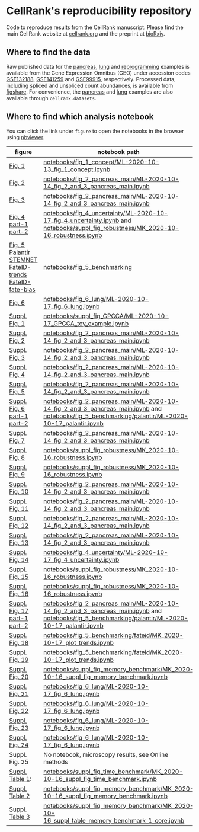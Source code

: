 # CellRank's reproducibility repository
Code to reproduce results from the CellRank manuscript. Please find the main CellRank website at [cellrank.org](https://cellrank.org) and the preprint at [bioRxiv](https://doi.org/10.1101/2020.10.19.345983).

## Where to find the data
Raw published data for the [pancreas](https://doi.org/10.1242/dev.173849), [lung](https://doi.org/10.1038/s41467-020-17358-3) and [reprogramming](https://doi.org/10.1038/s41586-018-0744-4) examples is available from the Gene Expression Omnibus (GEO) under accession codes [GSE132188](https://www.ncbi.nlm.nih.gov/geo/query/acc.cgi?acc=GSE132188), [GSE141259](https://www.ncbi.nlm.nih.gov/geo/query/acc.cgi?acc=GSE141259) and [GSE99915](https://www.ncbi.nlm.nih.gov/geo/query/acc.cgi?acc=GSE99915), respectively. Processed data, including spliced and unspliced count abundances, is available from [figshare](https://doi.org/10.6084/m9.figshare.c.5172299). For convenience, the [pancreas](https://doi.org/10.1242/dev.173849) and [lung](https://doi.org/10.1038/s41467-020-17358-3) examples
are also available through `cellrank.datasets`.

## Where to find which analysis notebook
You can click the link under `figure` to open the notebooks in the browser using [nbviewer](https://nbviewer.jupyter.org/).

figure         | notebook path     
---------------| ---------------
| [Fig. 1](https://nbviewer.jupyter.org/github/theislab/cellrank_reproducibility/blob/main/notebooks/fig_1_concept/ML-2020-10-13_fig_1_concept.ipynb)| [notebooks/fig_1_concept/ML-2020-10-13_fig_1_concept.ipynb](notebooks/fig_1_concept/ML-2020-10-13_fig_1_concept.ipynb) |
| [Fig. 2](https://nbviewer.jupyter.org/github/theislab/cellrank_reproducibility/blob/main/notebooks/fig_2_pancreas_main/ML-2020-10-14_fig_2_and_3_pancreas_main.ipynb) | [notebooks/fig_2_pancreas_main/ML-2020-10-14_fig_2_and_3_pancreas_main.ipynb](notebooks/fig_2_pancreas_main/ML-2020-10-14_fig_2_and_3_pancreas_main.ipynb) |
| [Fig. 3](https://nbviewer.jupyter.org/github/theislab/cellrank_reproducibility/blob/main/notebooks/fig_2_pancreas_main/ML-2020-10-14_fig_2_and_3_pancreas_main.ipynb) | [notebooks/fig_2_pancreas_main/ML-2020-10-14_fig_2_and_3_pancreas_main.ipynb](notebooks/fig_2_pancreas_main/ML-2020-10-14_fig_2_and_3_pancreas_main.ipynb) |
| [Fig. 4 part-1](https://nbviewer.jupyter.org/github/theislab/cellrank_reproducibility/blob/main/notebooks/fig_4_uncertainty/ML-2020-10-17_fig_4_uncertainty.ipynb) [part-2](https://github.com/theislab/cellrank_reproducibility/blob/main/notebooks/suppl_fig_robustness/MK_2020-10-16_robustness.ipynb) | [notebooks/fig_4_uncertainty/ML-2020-10-17_fig_4_uncertainty.ipynb](notebooks/fig_4_uncertainty/ML-2020-10-17_fig_4_uncertainty.ipynb) and [notebooks/suppl_fig_robustness/MK_2020-10-16_robustness.ipynb](notebooks/suppl_fig_robustness/MK_2020-10-16_robustness.ipynb)|
| [Fig. 5 Palantir](https://nbviewer.jupyter.org/github/theislab/cellrank_reproducibility/blob/main/notebooks/fig_5_benchmarking/palantir/ML-2020-10-17_palantir.ipynb) [STEMNET](https://nbviewer.jupyter.org/github/theislab/cellrank_reproducibility/blob/main/notebooks/fig_5_benchmarking/stemnet/ML_2020-10-17_plot_fates_and_trends.ipynb) [FateID-trends](https://nbviewer.jupyter.org/github/theislab/cellrank_reproducibility/blob/main/notebooks/fig_5_benchmarking/fateid/MK_2020-10-17_plot_trends.ipynb) [FateID-fate-bias](https://nbviewer.jupyter.org/github/theislab/cellrank_reproducibility/blob/main/notebooks/fig_5_benchmarking/fateid/ML_2020-10-17_plot_fate_bias.ipynb) | [notebooks/fig_5_benchmarking](notebooks/fig_5_benchmarking) |
| [Fig. 6](https://nbviewer.jupyter.org/github/theislab/cellrank_reproducibility/blob/main/notebooks/fig_6_lung/ML-2020-10-17_fig_6_lung.ipynb) | [notebooks/fig_6_lung/ML-2020-10-17_fig_6_lung.ipynb](notebooks/fig_6_lung/ML-2020-10-17_fig_6_lung.ipynb) |
| [Suppl. Fig. 1](https://nbviewer.jupyter.org/github/theislab/cellrank_reproducibility/blob/main/notebooks/suppl_fig_GPCCA/ML-2020-10-17_GPCCA_toy_example.ipynb) | [notebooks/suppl_fig_GPCCA/ML-2020-10-17_GPCCA_toy_example.ipynb](notebooks/suppl_fig_GPCCA/ML-2020-10-17_GPCCA_toy_example.ipynb) |
| [Suppl. Fig. 2](https://nbviewer.jupyter.org/github/theislab/cellrank_reproducibility/blob/main/notebooks/fig_2_pancreas_main/ML-2020-10-14_fig_2_and_3_pancreas_main.ipynb) | [notebooks/fig_2_pancreas_main/ML-2020-10-14_fig_2_and_3_pancreas_main.ipynb](notebooks/fig_2_pancreas_main/ML-2020-10-14_fig_2_and_3_pancreas_main.ipynb) |
| [Suppl. Fig. 3](https://nbviewer.jupyter.org/github/theislab/cellrank_reproducibility/blob/main/notebooks/fig_2_pancreas_main/ML-2020-10-14_fig_2_and_3_pancreas_main.ipynb) | [notebooks/fig_2_pancreas_main/ML-2020-10-14_fig_2_and_3_pancreas_main.ipynb](notebooks/fig_2_pancreas_main/ML-2020-10-14_fig_2_and_3_pancreas_main.ipynb) |
| [Suppl. Fig. 4](https://nbviewer.jupyter.org/github/theislab/cellrank_reproducibility/blob/main/notebooks/fig_2_pancreas_main/ML-2020-10-14_fig_2_and_3_pancreas_main.ipynb) | [notebooks/fig_2_pancreas_main/ML-2020-10-14_fig_2_and_3_pancreas_main.ipynb](notebooks/fig_2_pancreas_main/ML-2020-10-14_fig_2_and_3_pancreas_main.ipynb) |
| [Suppl. Fig. 5](https://nbviewer.jupyter.org/github/theislab/cellrank_reproducibility/blob/main/notebooks/fig_2_pancreas_main/ML-2020-10-14_fig_2_and_3_pancreas_main.ipynb) | [notebooks/fig_2_pancreas_main/ML-2020-10-14_fig_2_and_3_pancreas_main.ipynb](notebooks/fig_2_pancreas_main/ML-2020-10-14_fig_2_and_3_pancreas_main.ipynb) |
| [Suppl. Fig. 6 part-1](https://nbviewer.jupyter.org/github/theislab/cellrank_reproducibility/blob/main/notebooks/fig_2_pancreas_main/ML-2020-10-14_fig_2_and_3_pancreas_main.ipynb) [part-2](https://nbviewer.jupyter.org/github/theislab/cellrank_reproducibility/blob/main/notebooks/fig_5_benchmarking/palantir/ML-2020-10-17_palantir.ipynb) | [notebooks/fig_2_pancreas_main/ML-2020-10-14_fig_2_and_3_pancreas_main.ipynb](notebooks/fig_2_pancreas_main/ML-2020-10-14_fig_2_and_3_pancreas_main.ipynb)  and [notebooks/fig_5_benchmarking/palantir/ML-2020-10-17_palantir.ipynb](notebooks/fig_5_benchmarking/palantir/ML-2020-10-17_palantir.ipynb)|
| [Suppl. Fig. 7](https://nbviewer.jupyter.org/github/theislab/cellrank_reproducibility/blob/main/notebooks/fig_2_pancreas_main/ML-2020-10-14_fig_2_and_3_pancreas_main.ipynb) | [notebooks/fig_2_pancreas_main/ML-2020-10-14_fig_2_and_3_pancreas_main.ipynb](notebooks/fig_2_pancreas_main/ML-2020-10-14_fig_2_and_3_pancreas_main.ipynb ) |
| [Suppl. Fig. 8](https://github.com/theislab/cellrank_reproducibility/blob/main/notebooks/suppl_fig_robustness/MK_2020-10-16_robustness.ipynb) | [notebooks/suppl_fig_robustness/MK_2020-10-16_robustness.ipynb](notebooks/suppl_fig_robustness/MK_2020-10-16_robustness.ipynb) |
| [Suppl. Fig. 9](https://github.com/theislab/cellrank_reproducibility/blob/main/notebooks/suppl_fig_robustness/MK_2020-10-16_robustness.ipynb) | [notebooks/suppl_fig_robustness/MK_2020-10-16_robustness.ipynb](notebooks/suppl_fig_robustness/MK_2020-10-16_robustness.ipynb) |
| [Suppl. Fig. 10](https://nbviewer.jupyter.org/github/theislab/cellrank_reproducibility/blob/main/notebooks/fig_2_pancreas_main/ML-2020-10-14_fig_2_and_3_pancreas_main.ipynb) | [notebooks/fig_2_pancreas_main/ML-2020-10-14_fig_2_and_3_pancreas_main.ipynb](notebooks/fig_2_pancreas_main/ML-2020-10-14_fig_2_and_3_pancreas_main.ipynb) |
| [Suppl. Fig. 11](https://nbviewer.jupyter.org/github/theislab/cellrank_reproducibility/blob/main/notebooks/fig_2_pancreas_main/ML-2020-10-14_fig_2_and_3_pancreas_main.ipynb) | [notebooks/fig_2_pancreas_main/ML-2020-10-14_fig_2_and_3_pancreas_main.ipynb](notebooks/fig_2_pancreas_main/ML-2020-10-14_fig_2_and_3_pancreas_main.ipynb) |
| [Suppl. Fig. 12](https://nbviewer.jupyter.org/github/theislab/cellrank_reproducibility/blob/main/notebooks/fig_2_pancreas_main/ML-2020-10-14_fig_2_and_3_pancreas_main.ipynb) | [notebooks/fig_2_pancreas_main/ML-2020-10-14_fig_2_and_3_pancreas_main.ipynb](notebooks/fig_2_pancreas_main/ML-2020-10-14_fig_2_and_3_pancreas_main.ipynb) |
| [Suppl. Fig. 13](https://nbviewer.jupyter.org/github/theislab/cellrank_reproducibility/blob/main/notebooks/fig_2_pancreas_main/ML-2020-10-14_fig_2_and_3_pancreas_main.ipynb) | [notebooks/fig_2_pancreas_main/ML-2020-10-14_fig_2_and_3_pancreas_main.ipynb](notebooks/fig_2_pancreas_main/ML-2020-10-14_fig_2_and_3_pancreas_main.ipynb) |
| [Suppl. Fig. 14](https://nbviewer.jupyter.org/github/theislab/cellrank_reproducibility/blob/main/notebooks/fig_4_uncertainty/ML-2020-10-17_fig_4_uncertainty.ipynb) | [notebooks/fig_4_uncertainty/ML-2020-10-17_fig_4_uncertainty.ipynb](notebooks/fig_4_uncertainty/ML-2020-10-17_fig_4_uncertainty.ipynb) |
| [Suppl. Fig. 15](https://nbviewer.jupyter.org/github/theislab/cellrank_reproducibility/blob/main/notebooks/suppl_fig_robustness/MK_2020-10-16_robustness.ipynb) | [notebooks/suppl_fig_robustness/MK_2020-10-16_robustness.ipynb](notebooks/suppl_fig_robustness/MK_2020-10-16_robustness.ipynb) |
| [Suppl. Fig. 16](https://nbviewer.jupyter.org/github/theislab/cellrank_reproducibility/blob/main/notebooks/suppl_fig_robustness/MK_2020-10-16_robustness.ipynb) | [notebooks/suppl_fig_robustness/MK_2020-10-16_robustness.ipynb](notebooks/suppl_fig_robustness/MK_2020-10-16_robustness.ipynb) |
| [Suppl. Fig. 17 part-1](https://nbviewer.jupyter.org/github/theislab/cellrank_reproducibility/blob/main/notebooks/fig_2_pancreas_main/ML-2020-10-14_fig_2_and_3_pancreas_main.ipynb) [part-2](https://nbviewer.jupyter.org/github/theislab/cellrank_reproducibility/blob/main/notebooks/fig_5_benchmarking/palantir/ML-2020-10-17_palantir.ipynb) | [notebooks/fig_2_pancreas_main/ML-2020-10-14_fig_2_and_3_pancreas_main.ipynb](notebooks/fig_2_pancreas_main/ML-2020-10-14_fig_2_and_3_pancreas_main.ipynb) and [notebooks/fig_5_benchmarking/palantir/ML-2020-10-17_palantir.ipynb](notebooks/fig_5_benchmarking/palantir/ML-2020-10-17_palantir.ipynb)|
| [Suppl. Fig. 18](https://nbviewer.jupyter.org/github/theislab/cellrank_reproducibility/blob/main/notebooks/fig_5_benchmarking/fateid/MK_2020-10-17_plot_trends.ipynb) | [notebooks/fig_5_benchmarking/fateid/MK_2020-10-17_plot_trends.ipynb](notebooks/fig_5_benchmarking/fateid/MK_2020-10-17_plot_trends.ipynb) |
| [Suppl. Fig. 19](https://nbviewer.jupyter.org/github/theislab/cellrank_reproducibility/blob/main/notebooks/fig_5_benchmarking/fateid/MK_2020-10-17_plot_trends.ipynb) | [notebooks/fig_5_benchmarking/fateid/MK_2020-10-17_plot_trends.ipynb](notebooks/fig_5_benchmarking/fateid/MK_2020-10-17_plot_trends.ipynb) |
| [Suppl. Fig. 20](https://nbviewer.jupyter.org/github/theislab/cellrank_reproducibility/blob/main/notebooks/suppl_fig_memory_benchmark/MK_2020-10-16_suppl_fig_memory_benchmark.ipynb) | [notebooks/suppl_fig_memory_benchmark/MK_2020-10-16_suppl_fig_memory_benchmark.ipynb](notebooks/suppl_fig_memory_benchmark/MK_2020-10-16_suppl_fig_memory_benchmark.ipynb) |
| [Suppl. Fig. 21](https://nbviewer.jupyter.org/github/theislab/cellrank_reproducibility/blob/main/notebooks/fig_6_lung/ML-2020-10-17_fig_6_lung.ipynb) | [notebooks/fig_6_lung/ML-2020-10-17_fig_6_lung.ipynb](notebooks/fig_6_lung/ML-2020-10-17_fig_6_lung.ipynb) |
| [Suppl. Fig. 22](https://nbviewer.jupyter.org/github/theislab/cellrank_reproducibility/blob/main/notebooks/fig_6_lung/ML-2020-10-17_fig_6_lung.ipynb) | [notebooks/fig_6_lung/ML-2020-10-17_fig_6_lung.ipynb](notebooks/fig_6_lung/ML-2020-10-17_fig_6_lung.ipynb)  |
| [Suppl. Fig. 23](https://nbviewer.jupyter.org/github/theislab/cellrank_reproducibility/blob/main/notebooks/fig_6_lung/ML-2020-10-17_fig_6_lung.ipynb) | [notebooks/fig_6_lung/ML-2020-10-17_fig_6_lung.ipynb](notebooks/fig_6_lung/ML-2020-10-17_fig_6_lung.ipynb)  |
| [Suppl. Fig. 24](https://nbviewer.jupyter.org/github/theislab/cellrank_reproducibility/blob/main/notebooks/fig_6_lung/ML-2020-10-17_fig_6_lung.ipynb) | [notebooks/fig_6_lung/ML-2020-10-17_fig_6_lung.ipynb](notebooks/fig_6_lung/ML-2020-10-17_fig_6_lung.ipynb)  |
| Suppl. Fig. 25 | No notebook, microscopy results, see Online methods |
| [Suppl. Table 1](https://github.com/theislab/cellrank_reproducibility/blob/main/notebooks/suppl_fig_time_benchmark/MK_2020-10-16_suppl_fig_time_benchmark.ipynb): | [notebooks/suppl_fig_time_benchmark/MK_2020-10-16_suppl_fig_time_benchmark.ipynb](notebooks/suppl_fig_time_benchmark/MK_2020-10-16_suppl_fig_time_benchmark.ipynb) |
| [Suppl. Table 2](https://github.com/theislab/cellrank_reproducibility/blob/main/notebooks/suppl_fig_memory_benchmark/MK_2020-10-16_suppl_fig_memory_benchmark.ipynb) | [notebooks/suppl_fig_memory_benchmark/MK_2020-10-16_suppl_fig_memory_benchmark.ipynb](notebooks/suppl_fig_memory_benchmark/MK_2020-10-16_suppl_fig_memory_benchmark.ipynb) |
| [Suppl. Table 3](https://github.com/theislab/cellrank_reproducibility/blob/main/notebooks/suppl_fig_memory_benchmark/MK_2020-10-16_suppl_table_memory_benchmark_1_core.ipynb) | [notebooks/suppl_fig_memory_benchmark/MK_2020-10-16_suppl_table_memory_benchmark_1_core.ipynb](notebooks/suppl_fig_memory_benchmark/MK_2020-10-16_suppl_table_memory_benchmark_1_core.ipynb) |
